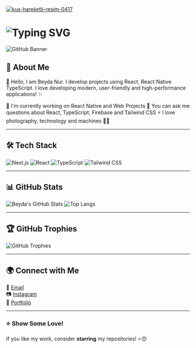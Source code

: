 <a href="https://www.hareketligifler.net/cat-kuslar-230.htm">
  <img src="https://www.hareketligifler.net/data/media/230/kus-hareketli-resim-0417.gif" border="0" alt="kus-hareketli-resim-0417" />
</a>



# <img src="https://readme-typing-svg.herokuapp.com?font=Fira+Code&weight=600&size=22&pause=1000&color=F7941E&center=true&vCenter=true&width=435&lines=Hey!+I'm+Beyda+Nur+Pinarbasi!;Welcome+to+my+GitHub!" alt="Typing SVG" />

<!-- Banner Image -->
![GitHub Banner](https://github.com/user-attachments/assets/b6a0bc47-2a22-4ad2-bab1-6f20eedd77dd)

## 🚀 About Me
👋 Hello, I am Beyda Nur. I develop projects using React, React Native TypeScript. I love developing modern, user-friendly and high-performance applications! ✨

🔭 I'm currently working on React Native and Web Projects
💬 You can ask me questions about React, TypeScript, Firebase and Tailwind CSS 
⚡ I love photography, technology and machines 📸🌿

---

## 🛠️ Tech Stack  
![Next.js](https://img.shields.io/badge/Next.js-000?style=for-the-badge&logo=nextdotjs&logoColor=white)
![React](https://img.shields.io/badge/React-20232a?style=for-the-badge&logo=react&logoColor=61dafb)
![TypeScript](https://img.shields.io/badge/TypeScript-007ACC?style=for-the-badge&logo=typescript&logoColor=white)
![Tailwind CSS](https://img.shields.io/badge/Tailwind_CSS-38B2AC?style=for-the-badge&logo=tailwind-css&logoColor=white)


---

## 📊 GitHub Stats

![Beyda's GitHub Stats](https://github-readme-stats.vercel.app/api?username=BeydaNurPinarbasi&show_icons=true&theme=radical)
![Top Langs](https://github-readme-stats.vercel.app/api/top-langs/?username=BeydaNurPinarbasi&layout=compact&theme=radical)

---

## 🏆 GitHub Trophies

![GitHub Trophies](https://github-profile-trophy.vercel.app/?username=BeydaNurPinarbasi&theme=radical)

----
## 🌍 Connect with Me

📧 [Email](mailto:beydanur.pinarbasi@gmail.com)  
📷 [Instagram](https://www.instagram.com/cekununzamani/)  
💼 [Portfolio](https://beyda.dev)

---

### ⭐ Show Some Love!
If you like my work, consider **starring** my repositories! ⭐😊
